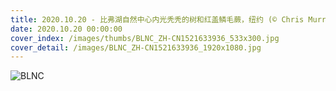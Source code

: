 ```yaml
---
title: 2020.10.20 - 比弗湖自然中心内光秃秃的树和红盖鳞毛蕨，纽约 (© Chris Murray/Alamy)
date: 2020.10.20 00:00:00
cover_index: /images/thumbs/BLNC_ZH-CN1521633936_533x300.jpg
cover_detail: /images/BLNC_ZH-CN1521633936_1920x1080.jpg
---
```


![BLNC](/images/BLNC_ZH-CN1521633936_1920x1080.jpg)

